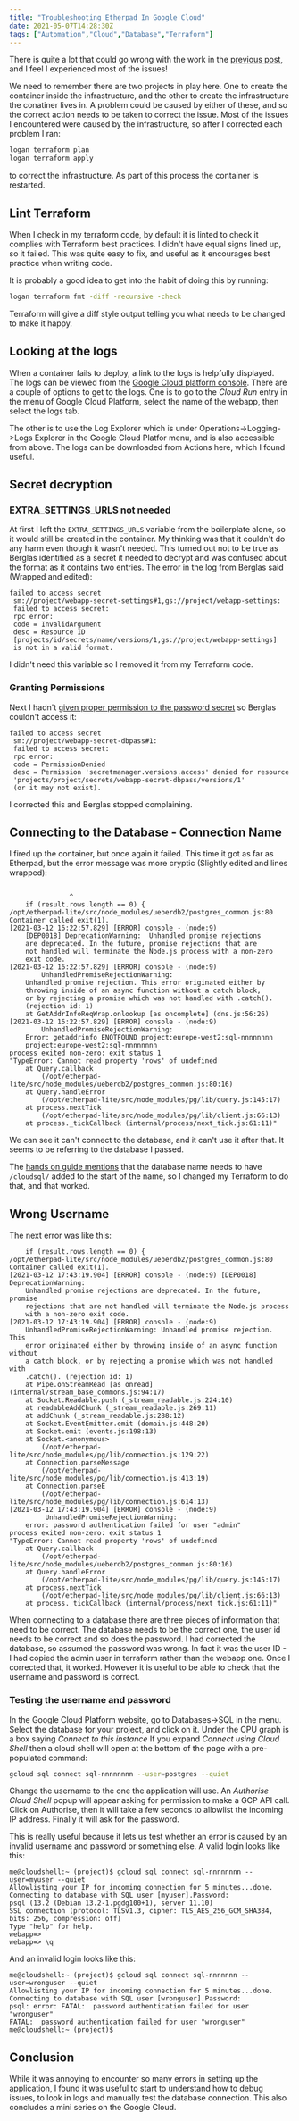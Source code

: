 ```yaml
---
title: "Troubleshooting Etherpad In Google Cloud"
date: 2021-05-07T14:28:30Z
tags: ["Automation","Cloud","Database","Terraform"]
---
```


There is quite a lot that could go wrong with the work in the 
[previous post](../connectingthedatabase/), and I feel I experienced most of the issues!

We need to remember there are two projects in play here. One to create the container inside
the infrastructure, and the other to create the infrastructure the conatiner lives in.
A problem could be caused by either of these, and so the correct action needs to be taken
to correct the issue. Most of the issues I encountered were caused by the infrastructure, so
after I corrected each problem I ran:

```bash
logan terraform plan
logan terraform apply
```
to correct the infrastructure. As part of this process the container is restarted.

## Lint Terraform

When I check in my terraform code, by default it is linted to check it complies with
Terraform best practices. I didn't have equal signs lined up, so it failed. This was
quite easy to fix, and useful as it encourages best practice when writing code.

It is probably a good idea to get into  the habit of  doing  this by running:
```bash
logan terraform fmt -diff -recursive -check 
```
Terraform will give a diff style output telling you what needs  to be changed to make it happy.

## Looking at the logs

When a container fails to deploy, a link to the logs is helpfully displayed. 
The logs can be viewed from the [Google Cloud platform console](https://console.cloud.google.com/).
There are a couple of options to get to the logs. One is to
go to the _Cloud Run_ entry in the menu of Google Cloud Platform, select the name
of the webapp, then select the logs tab.

The other is to use the Log Explorer which is under Operations->Logging->Logs Explorer
in the Google Cloud Platfor menu, and is also accessible from above. The logs can be downloaded
from Actions here, which I found useful. 

## Secret decryption

### EXTRA_SETTINGS_URLS not needed

At first I left the `EXTRA_SETTINGS_URLS` variable from the boilerplate alone, so it 
would still be created in the container. My thinking was that it
couldn't do any harm even though it wasn't needed. This turned out not to be true as
Berglas identified as a secret it needed to decrypt and was confused about the format
as it contains two entries. The error in the log from Berglas said (Wrapped and edited):

```console
failed to access secret
 sm://project/webapp-secret-settings#1,gs://project/webapp-settings:
 failed to access secret:
 rpc error:
 code = InvalidArgument
 desc = Resource ID
 [projects/id/secrets/name/versions/1,gs://project/webapp-settings]
 is not in a valid format.
```

I didn't need this variable so I removed it from my Terraform code.

### Granting Permissions

Next I hadn't 
[given proper permission to the password secret](../connectingthedatabase/#granting-access-to-the-secret)
so Berglas couldn't access it:

```console
failed to access secret
 sm://project/webapp-secret-dbpass#1:
 failed to access secret:
 rpc error:
 code = PermissionDenied
 desc = Permission 'secretmanager.versions.access' denied for resource
 'projects/project/secrets/webapp-secret-dbpass/versions/1'
 (or it may not exist).
```

I corrected this and Berglas stopped complaining.


## Connecting to the Database - Connection Name

I fired up the container, but once again it failed. This time it got
as far as Etherpad, but the error message was more cryptic (Slightly 
edited and lines wrapped):

```console

               ^
    if (result.rows.length == 0) {
/opt/etherpad-lite/src/node_modules/ueberdb2/postgres_common.js:80
Container called exit(1).
[2021-03-12 16:22:57.829] [ERROR] console - (node:9) 
    [DEP0018] DeprecationWarning:  Unhandled promise rejections
    are deprecated. In the future, promise rejections that are
    not handled will terminate the Node.js process with a non-zero
    exit code.
[2021-03-12 16:22:57.829] [ERROR] console - (node:9)
        UnhandledPromiseRejectionWarning:
    Unhandled promise rejection. This error originated either by
    throwing inside of an async function without a catch block,
    or by rejecting a promise which was not handled with .catch().
    (rejection id: 1)
    at GetAddrInfoReqWrap.onlookup [as oncomplete] (dns.js:56:26)
[2021-03-12 16:22:57.829] [ERROR] console - (node:9)
        UnhandledPromiseRejectionWarning:
    Error: getaddrinfo ENOTFOUND project:europe-west2:sql-nnnnnnnn 
	project:europe-west2:sql-nnnnnnnn
process exited non-zero: exit status 1
"TypeError: Cannot read property 'rows' of undefined
    at Query.callback 
        (/opt/etherpad-lite/src/node_modules/ueberdb2/postgres_common.js:80:16)
    at Query.handleError
        (/opt/etherpad-lite/src/node_modules/pg/lib/query.js:145:17)
    at process.nextTick 
        (/opt/etherpad-lite/src/node_modules/pg/lib/client.js:66:13)
    at process._tickCallback (internal/process/next_tick.js:61:11)"
``` 

We can see it can't connect to the database, and it can't use it
after that. It seems to be referring to the database I passed.

The 
[hands on guide mentions](https://techdesign.uis.cam.ac.uk/en/latest/guidance/hands-on-google-cloud/#connect-the-database-to-the-web-application)
that the database name needs to have
`/cloudsql/` added to the start of the name, so I changed my Terraform 
to do that, and that worked.

## Wrong Username

The next error was like this:

```console
    if (result.rows.length == 0) {
/opt/etherpad-lite/src/node_modules/ueberdb2/postgres_common.js:80
Container called exit(1).
[2021-03-12 17:43:19.904] [ERROR] console - (node:9) [DEP0018] DeprecationWarning:
    Unhandled promise rejections are deprecated. In the future, promise
    rejections that are not handled will terminate the Node.js process
    with a non-zero exit code.
[2021-03-12 17:43:19.904] [ERROR] console - (node:9) 
    UnhandledPromiseRejectionWarning: Unhandled promise rejection. This 
    error originated either by throwing inside of an async function without
    a catch block, or by rejecting a promise which was not handled with
    .catch(). (rejection id: 1)
    at Pipe.onStreamRead [as onread] (internal/stream_base_commons.js:94:17)
    at Socket.Readable.push (_stream_readable.js:224:10)
    at readableAddChunk (_stream_readable.js:269:11)
    at addChunk (_stream_readable.js:288:12)
    at Socket.EventEmitter.emit (domain.js:448:20)
    at Socket.emit (events.js:198:13)
    at Socket.<anonymous>
        (/opt/etherpad-lite/src/node_modules/pg/lib/connection.js:129:22)
    at Connection.parseMessage 
        (/opt/etherpad-lite/src/node_modules/pg/lib/connection.js:413:19)
    at Connection.parseE 
        (/opt/etherpad-lite/src/node_modules/pg/lib/connection.js:614:13)
[2021-03-12 17:43:19.904] [ERROR] console - (node:9)
         UnhandledPromiseRejectionWarning:
    error: password authentication failed for user "admin"
process exited non-zero: exit status 1
"TypeError: Cannot read property 'rows' of undefined
    at Query.callback 
        (/opt/etherpad-lite/src/node_modules/ueberdb2/postgres_common.js:80:16)
    at Query.handleError 
        (/opt/etherpad-lite/src/node_modules/pg/lib/query.js:145:17)
    at process.nextTick
        (/opt/etherpad-lite/src/node_modules/pg/lib/client.js:66:13)
    at process._tickCallback (internal/process/next_tick.js:61:11)"
```

When connecting to a database
there are three pieces of information that need to be correct. The database needs
to be the correct one, the user id needs to be correct and so does the password. 
I had corrected the database, so assumed the password was wrong.
In fact it was the user ID - I had copied the admin user in terraform
rather than the webapp one. Once I corrected that, it worked. However it is
useful to be able to check that the username and password is correct.

### Testing the username and password

In the Google Cloud Platform website, go to Databases->SQL in the menu.
Select the database for your project, and click on it. Under the CPU graph
is a box saying _Connect to this instance_ If you expand _Connect using Cloud Shell_
then a cloud shell will open at the bottom of the page with a pre-populated command:
```bash
gcloud sql connect sql-nnnnnnnn --user=postgres --quiet
```
Change  the username to the one the application will use. An _Authorise Cloud Shell_ 
popup will appear asking for permission to make a GCP API call. Click on Authorise, 
then it will take a few seconds to
allowlist the incoming IP address. Finally  it will ask for the password.

This is really useful because it lets us test whether an error is caused by an
invalid username and password or something else. A valid login looks like this:
```console
me@cloudshell:~ (project)$ gcloud sql connect sql-nnnnnnnn --user=myuser --quiet
Allowlisting your IP for incoming connection for 5 minutes...done.
Connecting to database with SQL user [myuser].Password:
psql (13.2 (Debian 13.2-1.pgdg100+1), server 11.10)
SSL connection (protocol: TLSv1.3, cipher: TLS_AES_256_GCM_SHA384, bits: 256, compression: off)
Type "help" for help.
webapp=>
webapp=> \q
```
And an invalid login looks like this:
```console
me@cloudshell:~ (project)$ gcloud sql connect sql-nnnnnnn --user=wronguser --quiet
Allowlisting your IP for incoming connection for 5 minutes...done.
Connecting to database with SQL user [wronguser].Password:
psql: error: FATAL:  password authentication failed for user "wronguser"
FATAL:  password authentication failed for user "wronguser"
me@cloudshell:~ (project)$
```

## Conclusion

While it was annoying  to encounter so many errors in setting up the application,
I found it was useful to start to understand how to debug issues, to look in logs
and manually test the database connection. This also concludes
a mini series on the Google Cloud.